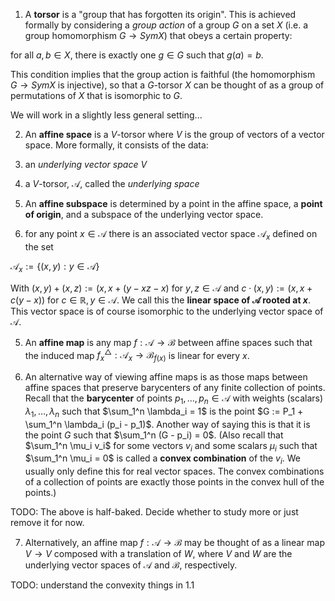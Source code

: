 1. A **torsor** is a "group that has forgotten its origin". This is achieved formally by considering a *group action* of a group $G$ on a set $X$ (i.e. a group homomorphism $G \to Sym X$) that obeys a certain property:

for all $a, b \in X$, there is exactly one $g \in G$ such that $g(a) = b$.

This condition implies that the group action is faithful (the homomorphism $G \to Sym X$ is injective), so that a $G$-torsor $X$ can be thought of as a group of permutations of $X$ that is isomorphic to $G$.

We will work in a slightly less general setting...

2. An **affine space** is a $V$-torsor where $V$ is the group of vectors of a vector space. More formally, it consists of the data:

 1. an *underlying vector space* $V$
 2. a $V$-torsor, $\mathcal{A}$, called the *underlying space*

3. An **affine subspace** is determined by a point in the affine space, a **point of origin**, and a subspace of the underlying vector space.

4. for any point $x \in \mathcal{A}$ there is an associated vector space $\mathcal{A}_x$ defined on the set 

$\mathcal{A}_x := \{(x, y) : y \in \mathcal{A} \}$

With $(x, y) + (x,z) := (x, x + (y-x  z-x)$ for $y, z \in \mathcal{A}$ and $c \cdot (x, y) := (x, x + c(y-x))$ for $c \in \mathbb{R}, y \in \mathcal{A}$. We call this the **linear space of $\mathcal{A}$ rooted at $x$**. This vector space is of course isomorphic to the underlying vector space of $\mathcal{A}$.

5. An **affine map** is any map $f: \mathcal{A} \to \mathcal{B}$ between affine spaces such that the induced map $f_x^{\triangle}: \mathcal{A}_x \to \mathcal{B}_{f(x)}$ is linear for every $x$.

6. An alternative way of viewing affine maps is as those maps between affine spaces that preserve barycenters of any finite collection of points. Recall that the **barycenter** of points $p_1, \ldots, p_n \in \mathcal{A}$ with weights (scalars) $\lambda_1, \ldots, \lambda_n$ such that $\sum_1^n \lambda_i = 1$ is the point $G := P_1 + \sum_1^n \lambda_i (p_i - p_1)$. Another way of saying this is that it is the point $G$ such that $\sum_1^n (G - p_i) = 0$. (Also recall that $\sum_1^n \mu_i v_i$ for some vectors $v_i$ and some scalars $\mu_i$ such that $\sum_1^n \mu_i = 0$ is called a **convex combination** of the $v_i$. We usually only define this for real vector spaces. The convex combinations of a collection of points are exactly those points in the convex hull of the points.)

TODO: The above is half-baked. Decide whether to study more or just remove it for now.

7. Alternatively, an affine map $f: \mathcal{A} \to \mathcal{B}$ may be thought of as a linear map $V \to V$ composed with a translation of $W$, where $V$ and $W$ are the underlying vector spaces of $\mathcal{A}$ and $\mathcal{B}$, respectively.


TODO: understand the convexity things in 1.1

